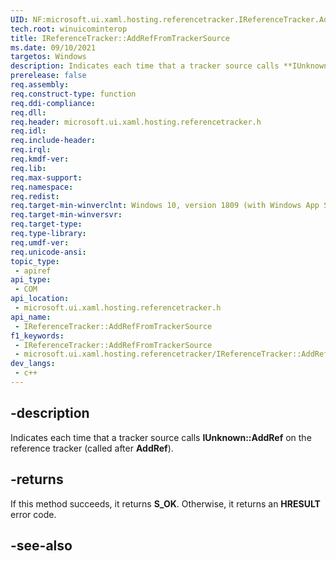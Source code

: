 ```yaml
---
UID: NF:microsoft.ui.xaml.hosting.referencetracker.IReferenceTracker.AddRefFromTrackerSource
tech.root: winuicominterop
title: IReferenceTracker::AddRefFromTrackerSource
ms.date: 09/10/2021
targetos: Windows
description: Indicates each time that a tracker source calls **IUnknown::AddRef** on the reference tracker (called after **AddRef**).
prerelease: false
req.assembly: 
req.construct-type: function
req.ddi-compliance: 
req.dll: 
req.header: microsoft.ui.xaml.hosting.referencetracker.h
req.idl: 
req.include-header: 
req.irql: 
req.kmdf-ver: 
req.lib: 
req.max-support: 
req.namespace: 
req.redist: 
req.target-min-winverclnt: Windows 10, version 1809 (with Windows App SDK 0.5 or later)
req.target-min-winversvr: 
req.target-type: 
req.type-library: 
req.umdf-ver: 
req.unicode-ansi: 
topic_type:
 - apiref
api_type:
 - COM
api_location:
 - microsoft.ui.xaml.hosting.referencetracker.h
api_name:
 - IReferenceTracker::AddRefFromTrackerSource
f1_keywords:
 - IReferenceTracker::AddRefFromTrackerSource
 - microsoft.ui.xaml.hosting.referencetracker/IReferenceTracker::AddRefFromTrackerSource
dev_langs:
 - c++
---
```


## -description

Indicates each time that a tracker source calls **IUnknown::AddRef** on the reference tracker (called after **AddRef**).

## -returns

If this method succeeds, it returns **S_OK**. Otherwise, it returns an **HRESULT** error code.

## -see-also
